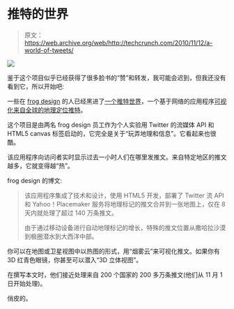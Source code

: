 # 推特的世界 

> 原文：<https://web.archive.org/web/http://techcrunch.com/2010/11/12/a-world-of-tweets/>

![](img/264872944fe00b3fb06d79433d199481.png)

鉴于这个项目似乎已经获得了很多脸书的“赞”和转发，我可能会迟到，但我还没有看到它，所以开始吧:

一些在 [frog design](https://web.archive.org/web/20230202213454/http://www.crunchbase.com/company/frog-design) 的人已经黑进了[一个推特世界](https://web.archive.org/web/20230202213454/http://aworldoftweets.frogdesign.com/)，一个基于网络的应用程序[可视化来自全球的地理定位推特](https://web.archive.org/web/20230202213454/http://designmind.frogdesign.com/blog/a-world-of-tweets.html)。

这个项目是由两名 frog design 员工作为个人实验用 Twitter 的流媒体 API 和 HTML5 canvas 标签启动的，它完全是关于“玩弄地理和信息”。它看起来也很酷。

该应用程序向访问者实时显示过去一小时人们在哪里发推文。来自特定地区的推文越多，它就变得越“热”。

frog design 的博文:

> 该应用程序集成了技术和设计，使用 HTML5 开发，部署了 Twitter 流 API 和 Yahoo！Placemaker 服务将地理标记的推文合并到一张地图上，仅在 8 天内就处理了超过 140 万条推文。
> 
> 由于通过移动设备进行自动地理标记的增长，特殊的推文位置从撒哈拉沙漠到极圈潜水到大西洋中部。

你可以在地图或卫星视图中以热图的形式，用“烟雾云”来可视化推文。如果你有 3D 红青色眼镜，你甚至可以潜入“3D 立体视图”。

在撰写本文时，他们接近处理来自 200 个国家的 200 多万条推文(他们从 11 月 1 日开始处理)。

俏皮的。